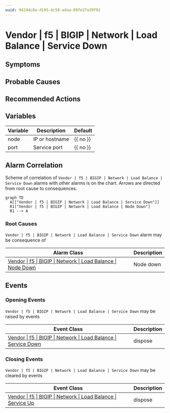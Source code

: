 ```yaml
---
uuid: 94244c8a-d185-4c50-adaa-09fe27a39f92
---
```

# Vendor | f5 | BIGIP | Network | Load Balance | Service Down

## Symptoms

## Probable Causes

## Recommended Actions

## Variables

| Variable | Description    | Default  |
| -------- | -------------- | -------- |
| node     | IP or hostname | {{ no }} |
| port     | Service port   | {{ no }} |

## Alarm Correlation

Scheme of correlation of `Vendor | f5 | BIGIP | Network | Load Balance | Service Down` alarms with other alarms is on the chart. 
Arrows are directed from root cause to consequences.

```mermaid
graph TD
  A[["Vendor | f5 | BIGIP | Network | Load Balance | Service Down"]]
  R1["Vendor | f5 | BIGIP | Network | Load Balance | Node Down"]
  R1 --> A
```

### Root Causes
`Vendor | f5 | BIGIP | Network | Load Balance | Service Down` alarm may be consequence of

| Alarm Class                                                                   | Description |
| ----------------------------------------------------------------------------- | ----------- |
| [Vendor \| f5 \| BIGIP \| Network \| Load Balance \| Node Down](node-down.md) | Node down   |

## Events

### Opening Events
`Vendor | f5 | BIGIP | Network | Load Balance | Service Down` may be raised by events

| Event Class                                                                                                                                                  | Description |
| ------------------------------------------------------------------------------------------------------------------------------------------------------------ | ----------- |
| [Vendor \| f5 \| BIGIP \| Network \| Load Balance \| Service Down](../../../../../../event-classes-reference/vendor/f5/bigip/network/load-balance/service-down.md) | dispose     |

### Closing Events
`Vendor | f5 | BIGIP | Network | Load Balance | Service Down` may be cleared by events

| Event Class                                                                                                                                              | Description |
| -------------------------------------------------------------------------------------------------------------------------------------------------------- | ----------- |
| [Vendor \| f5 \| BIGIP \| Network \| Load Balance \| Service Up](../../../../../../event-classes-reference/vendor/f5/bigip/network/load-balance/service-up.md) | dispose     |
